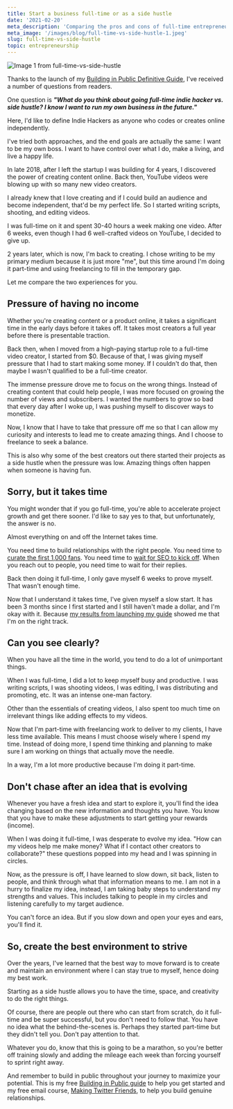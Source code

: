 ```yaml
---
title: Start a business full-time or as a side hustle
date: '2021-02-20'
meta_description: 'Comparing the pros and cons of full-time entrepreneurship versus side hustles. Learn how to make the right choice for your situation and set yourself up for sustainable success.'
meta_image: '/images/blog/full-time-vs-side-hustle-1.jpeg'
slug: full-time-vs-side-hustle
topic: entrepreneurship
---
```


<img src="/images/blog/full-time-vs-side-hustle-1.jpeg" alt="Image 1 from full-time-vs-side-hustle" class="cover-image" />


Thanks to the launch of my <a href="https://publiclab.co/build-in-public">Building in Public Definitive Guide</a>, I've received a number of questions from readers.

One question is ***"What do you think about going full-time indie hacker vs. side hustle? I know I want to run my own business in the future."***

Here, I'd like to define Indie Hackers as anyone who codes or creates online independently.

I've tried both approaches, and the end goals are actually the same: I want to be my own boss. I want to have control over what I do, make a living, and live a happy life.

In late 2018, after I left the startup I was building for 4 years, I discovered the power of creating content online. Back then, YouTube videos were blowing up with so many new video creators.

I already knew that I love creating and if I could build an audience and become independent, that'd be my perfect life. So I started writing scripts, shooting, and editing videos.

I was full-time on it and spent 30-40 hours a week making one video. After 6 weeks, even though I had 6 well-crafted videos on YouTube, I decided to give up.

2 years later, which is now, I'm back to creating. I chose writing to be my primary medium because it is just more "me", but this time around I'm doing it part-time and using freelancing to fill in the temporary gap.

Let me compare the two experiences for you.

## Pressure of having no income

Whether you're creating content or a product online, it takes a significant time in the early days before it takes off. It takes most creators a full year before there is presentable traction.

Back then, when I moved from a high-paying startup role to a full-time video creator, I started from $0. Because of that, I was giving myself pressure that I had to start making some money. If I couldn't do that, then maybe I wasn't qualified to be a full-time creator.

The immense pressure drove me to focus on the wrong things. Instead of creating content that could help people, I was more focused on growing the number of views and subscribers. I wanted the numbers to grow so bad that every day after I woke up, I was pushing myself to discover ways to monetize.

Now, I know that I have to take that pressure off me so that I can allow my curiosity and interests to lead me to create amazing things. And I choose to freelance to seek a balance.

This is also why some of the best creators out there started their projects as a side hustle when the pressure was low. Amazing things often happen when someone is having fun.

## Sorry, but it takes time

You might wonder that if you go full-time, you're able to accelerate project growth and get there sooner. I'd like to say yes to that, but unfortunately, the answer is no.

Almost everything on and off the Internet takes time.

You need time to build relationships with the right people. You need time to <a href="/growing-twitter-audience">curate the first 1,000 fans</a>. You need time to <a href="/seo-guide">wait for SEO to kick off</a>. When you reach out to people, you need time to wait for their replies.

Back then doing it full-time, I only gave myself 6 weeks to prove myself. That wasn't enough time.

Now that I understand it takes time, I've given myself a slow start. It has been 3 months since I first started and I still haven't made a dollar, and I'm okay with it. Because <a href="/bip-guide-behind-the-scenes">my results from launching my guide</a> showed me that I'm on the right track.

## Can you see clearly?

When you have all the time in the world, you tend to do a lot of unimportant things.

When I was full-time, I did a lot to keep myself busy and productive. I was writing scripts, I was shooting videos, I was editing, I was distributing and promoting, etc. It was an intense one-man factory.

Other than the essentials of creating videos, I also spent too much time on irrelevant things like adding effects to my videos.

Now that I'm part-time with freelancing work to deliver to my clients, I have less time available. This means I must choose wisely where I spend my time. Instead of doing more, I spend time thinking and planning to make sure I am working on things that actually move the needle.

In a way, I'm a lot more productive because I'm doing it part-time.

## Don't chase after an idea that is evolving

Whenever you have a fresh idea and start to explore it, you'll find the idea changing based on the new information and thoughts you have. You know that you have to make these adjustments to start getting your rewards (income).

When I was doing it full-time, I was desperate to evolve my idea. "How can my videos help me make money? What if I contact other creators to collaborate?" these questions popped into my head and I was spinning in circles.

Now, as the pressure is off, I have learned to slow down, sit back, listen to people, and think through what that information means to me. I am not in a hurry to finalize my idea, instead, I am taking baby steps to understand my strengths and values. This includes talking to people in my circles and listening carefully to my target audience.

You can't force an idea. But if you slow down and open your eyes and ears, you'll find it.

## So, create the best environment to strive

Over the years, I've learned that the best way to move forward is to create and maintain an environment where I can stay true to myself, hence doing my best work.

Starting as a side hustle allows you to have the time, space, and creativity to do the right things.

Of course, there are people out there who can start from scratch, do it full-time and be super successful, but you don't need to follow that. You have no idea what the behind-the-scenes is. Perhaps they started part-time but they didn't tell you. Don't pay attention to that.

Whatever you do, know that this is going to be a marathon, so you're better off training slowly and adding the mileage each week than forcing yourself to sprint right away.

And remember to build in public throughout your journey to maximize your potential. This is my free <a href="https://publiclab.co/build-in-public">Building in Public guide</a> to help you get started and my free email course, <a href="http://makingtwitterfriends.com/">Making Twitter Friends</a>, to help you build genuine relationships.
